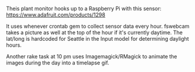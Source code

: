 Theis plant monitor hooks up to a Raspberry Pi with this sensor:
https://www.adafruit.com/products/1298

It uses whenever crontab gem to collect sensor data every hour.   fswebcam takes a picture as well at the top of the hour if it's currently daytime.  The lat/long is hardcoded for Seattle in the Input model for determining daylight hours.

Another rake task at 10 pm uses Imagemagick/RMagick to animate the images during the day into a timelapse gif.
